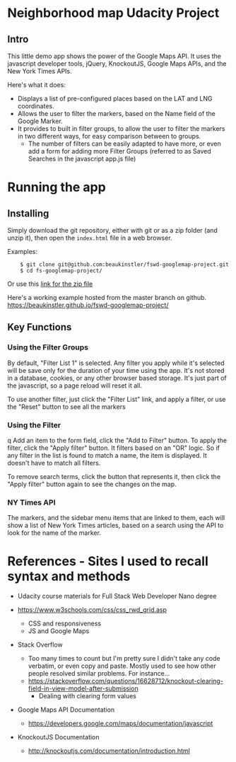 Neighborhood map Udacity Project
============================

Intro
-----

This little demo app shows the power of the Google Maps API. It uses the javascript developer tools, jQuery, KnockoutJS, Google Maps APIs, and the New York Times APIs.

Here's what it does:
* Displays a list of pre-configured places based on the LAT and LNG coordinates.
* Allows the user to filter the markers, based on the Name field of the Google Marker.
* It provides to built in filter groups, to allow the user to filter the markers in two different ways, for easy comparison between to groups.
    - The number of filters can be easily adapted to have more, or even add a form for adding more Filter Groups (referred to as Saved Searches in the javascript app.js file)


Running the app
======

Installing
----------
Simply download the git repository, either with git or as a zip folder (and unzip it), then open the `index.html` file in a web browser.

Examples:

        $ git clone git@github.com:beaukinstler/fswd-googlemap-project.git
        $ cd fs-googlemap-project/

Or use this [link for the zip file](https://github.com/beaukinstler/fswd-googlemap-project/archive/master.zip)

Here's a working example hosted from the master branch on github.
https://beaukinstler.github.io/fswd-googlemap-project/


Key Functions
-------------

### Using the Filter Groups
By default, "Filter List 1" is selected.  Any filter you apply while it's selected will be save only for the duration of your time using the app.  It's not stored in a database, cookies, or any other browser based storage.  It's just part of the javascript, so a page reload will reset it all.

To use another filter, just click the "Filter List" link, and apply a filter, or use the "Reset" button to see all the markers 

### Using the Filter
q
Add an item to the form field, click the "Add to Filter" button.  To apply the filter, click the "Apply filter" button. It filters based on an "OR" logic.  So if any filter in the list is found to match a name, the item is displayed.  It doesn't have to match all filters.

To remove search terms, click the button that represents it, then click the "Apply filter" button again to see the changes on the map.

### NY Times API

The markers, and the sidebar menu items that are linked to them, each will show a list of New York Times articles, based on a search using the API to look for the name of the marker.




References - Sites I used to recall syntax and methods
=================
* Udacity course materials for Full Stack Web Developer Nano degree
* https://www.w3schools.com/css/css_rwd_grid.asp
    * CSS and responsiveness
    * JS and Google Maps


*   Stack Overflow
    * Too many times to count but I'm pretty sure I didn't take any code verbatim, or even copy and paste.  Mostly used to see how other people resolved similar problems.  For instance...
    * https://stackoverflow.com/questions/16628712/knockout-clearing-field-in-view-model-after-submission 
        * Dealing with clearing form values

* Google Maps API Documentation
    * https://developers.google.com/maps/documentation/javascript
    

* KnockoutJS Documentation
    * http://knockoutjs.com/documentation/introduction.html

    